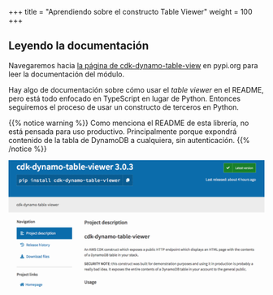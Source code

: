 +++
title = "Aprendiendo sobre el constructo Table Viewer"
weight = 100
+++

## Leyendo la documentación

Navegaremos hacia [la página de cdk-dynamo-table-view](https://pypi.org/project/cdk-dynamo-table-view/) en pypi.org para leer la documentación del módulo.

Hay algo de documentación sobre cómo usar el _table viewer_ en el README, pero está todo enfocado en TypeScript en lugar de Python. Entonces seguiremos el proceso de usar un constructo de terceros en Python.

{{% notice warning %}}
Como menciona el README de esta librería, no está pensada para uso productivo. Principalmente 
porque expondrá contenido de la tabla de DynamoDB a cualquiera, sin autenticación.
{{% /notice %}}

![](./table-viewer-pypi.png)
